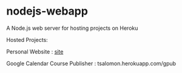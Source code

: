 # nodejs-webapp
A Node.js web server for hosting projects on Heroku

Hosted Projects:

Personal Website : [site]

Google Calendar Course Publisher : tsalomon.herokuapp.com/gpub


[site]: <https://tsalomon.herokuapp.com>
